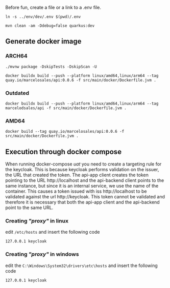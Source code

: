 Before fun, create a file or a link to a .env file.

```shell
ln -s ../env/dev/.env $(pwd)/.env
```

```shell
mvn clean -am -Ddebug=false quarkus:dev
```

## Generate docker image

### ARCH64
```shell
./mvnw package -DskipTests -DskipScan -U

docker buildx build --push --platform linux/amd64,linux/arm64 --tag quay.io/marcelosales/api:0.0.6 -f src/main/docker/Dockerfile.jvm .
```

### Outdated
```
docker buildx build --push --platform linux/amd64,linux/arm64 --tag marcelodsales/api -f src/main/docker/Dockerfile.jvm .
```

### AMD64
```
docker build --tag quay.io/marcelosales/api:0.0.6 -f src/main/docker/Dockerfile.jvm .
```

## Execution through docker compose
When running docker-compose _uat_ you need to create a targeting rule for the keycloak. This is because keycloak
performs validation on the issuer, the URL that created the token. The api-app client creates the token pointing to the
URL http://localhost and the api-backend client points to the same instance, but since it is an internal service, we use
the name of the container. This causes a token issued with iss http://localhost to be validated against the
url http://keycloak. This token cannot be validated and therefore it is necessary that both the api-app client and the
api-backend point to the same URL. 

### Creating _"proxy"_ in linux
edit `/etc/hosts` and insert the following code
```shell
127.0.0.1 keycloak
```

### Creating _"proxy"_ in windows
edit the `C:\Windows\System32\drivers\etc\hosts` and insert the following code
```shell
127.0.0.1 keycloak
```
